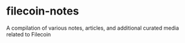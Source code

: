 # filecoin-notes
A compilation of various notes, articles, and additional curated media related to Filecoin
